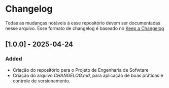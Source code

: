 # Changelog

Todas as mudanças notáveis à esse repositório devem ser documentadas nesse arquivo.
Esse formato de changelog é baseado no [Keep a Changelog](https://keepachangelog.com/en/1.0.0/)

## [1.0.0] - 2025-04-24
### Added
- Criação do repositório para o Projeto de Engenharia de Sofwtare
- Criação do arquivo *CHANGELOG.md*, para aplicação de boas práticas e controle de versionamento.
